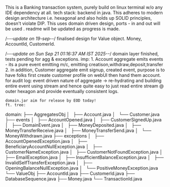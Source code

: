 This is a Banking transaction system, purely build on linux terminal w/o any IDE dependency at all. 
tech stack: backend in java.
This adheres to modern design architecture i.e. hexagonal and also holds up SOLID principles, doesn't violate DIP.
This uses domain driven design, ports - in and out will be used . 
readme will be updated as progress is made.

/*---update on 19-sep--*/
finalised design for Value object. Money, AccountId, CustomerId.

/*---update on Sun Sep 21 01:16:37 AM IST 2025--*/
domain layer finished, tests pending for agg & exceptions. 
imp: 1. Account aggregate emits events - its a pure event emitting m/c, emitting creatison,withdraw,deposit,transfer
      2. in addition, Customer aggregate emit signup, created event, purpose is to have folks first create customer profile on webUI then hand them account.
      for audit log: event driven nature of aggregate -> re-hydrating and building entire event using stream and hence quite easy to just read entire stream @ outer hexagon and provide eventually consistent logs. 

    domain.jar aim for release by EOD today!
    ft. tree:
domain:
├── AggregatesObj
│   ├── Account.java
│   └── Customer.java
├── events
│   ├── AccountOpened.java
│   ├── CustomerSignedUp.java
│   ├── DomainEvent.java
│   ├── MoneyDeposited.java
│   ├── MoneyTransferReceive.java
│   ├── MoneyTransferSend.java
│   └── MoneyWithdrawn.java
├── exceptions
│   ├── AccountOpenedException.java
│   ├── BeneficiaryAccountNullException.java
│   ├── CustomerNameException.java
│   ├── CustomerNotFoundException.java
│   ├── EmailException.java
│   ├── InsufficientBalanceException.java
│   ├── InvalidSelfTransferException.java
│   ├── OpeningBalanceNullException.java
│   └── PositiveMoneyException.java
└── ValueObj
    ├── AccountId.java
    ├── CustomerId.java
    ├── DatabaseSequence.java
    ├── Money.java
    └── TransactionId.java
